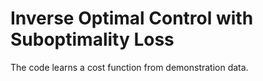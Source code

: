# Inverse Optimal Control with Suboptimality Loss
The code learns a cost function from demonstration data.
